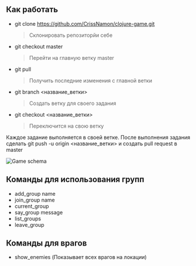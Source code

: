 ## Как работать
- git clone https://github.com/CrissNamon/clojure-game.git
    > Склонировать репозиторйи себе
- git checkout master
    > Перейти на главную ветку master
- git pull
    > Получить последние изменения с главной ветки
- git branch <название_ветки>
    > Создать ветку для своего задания
- git checkout <название_ветки>
   > Переключится на свою ветку

Каждое задание выполняется в своей ветке. После выполнения задания сделать git push -u origin <название_ветки> и создать pull request в master

![Game schema](https://raw.githubusercontent.com/CrissNamon/clojure-game/master/game_schema_base.png)

## Команды для использования групп
- add_group name
- join_group name
- current_group
- say_group message
- list_groups
- leave_group

## Команды для врагов
- show_enemies (Показывает всех врагов на локации)
